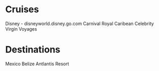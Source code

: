 <!-- TITLE: Vacation -->
<!-- SUBTITLE: A quick summary of Vacation -->

# Cruises
Disney -  disneyworld.disney.go.com
Carnival
Royal Caribean
Celebrity
Virgin Voyages

# Destinations
Mexico
Belize
Antlantis Resort
